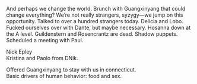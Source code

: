 And perhaps we change the world. Brunch with Guangxinyang that could change everything? We’re not really strangers, syzygy—we jump on this opportunity. Talked to over a hundred strangers today. Delicia and Lobo. Fucked ourselves over with Dante, but maybe necessary. Hosanna down at the A level. Guildenstern and Rosencrantz are dead. Shadow puppets. Scheduled a meeting with Paul.

Nick Epley  
Kristina and Paolo from DNik. 

Offered Guangxinyang to stay with us in connecticut.   
Basic drivers of human behavior: food and sex.
